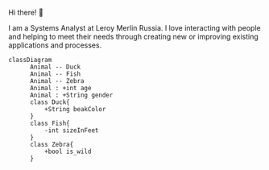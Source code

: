 Hi there! 👋

I am a Systems Analyst at Leroy Merlin Russia. I love interacting with people and helping to meet their needs through creating new or improving existing applications and processes.

```mermaid
classDiagram
      Animal -- Duck
      Animal -- Fish
      Animal -- Zebra
      Animal : +int age
      Animal : +String gender
      class Duck{
          +String beakColor
      }
      class Fish{
          -int sizeInFeet
      }
      class Zebra{
          +bool is_wild
      }
```
